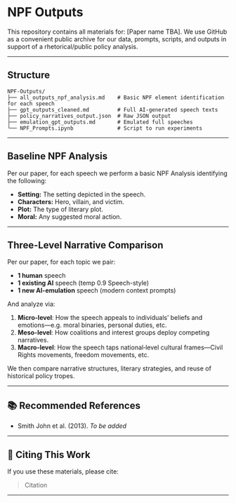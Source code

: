 # NPF Outputs

This repository contains all materials for: [Paper name TBA].
We use GitHub as a convenient public archive for our data, prompts, scripts, and outputs in support of a rhetorical/public policy analysis.

---

## Structure

```
NPF-Outputs/
├── all_outputs_npf_analysis.md    # Basic NPF element identification for each speech
├── gpt_outputs_cleaned.md         # Full AI-generated speech texts
├── policy_narratives_output.json  # Raw JSON output
├── emulation_gpt_outputs.md       # Emulated full speeches
└── NPF_Prompts.ipynb              # Script to run experiments
```

---

## Baseline NPF Analysis

Per our paper, for each speech we perform a basic NPF Analysis identifying the following:

- **Setting:** The setting depicted in the speech.  
- **Characters:** Hero, villain, and victim.  
- **Plot:** The type of literary plot.
- **Moral:** Any suggested moral action.
---

## Three-Level Narrative Comparison

Per our paper, for each topic we pair:

- **1 human** speech  
- **1 existing AI** speech (temp 0.9 Speech-style)  
- **1 new AI-emulation** speech (modern context prompts)

And analyze via:

1. **Micro-level**: How the speech appeals to individuals’ beliefs and emotions—e.g. moral binaries, personal duties, etc.
2. **Meso-level**: How coalitions and interest groups deploy competing narratives.
3. **Macro-level**: How the speech taps national‐level cultural frames—Civil Rights movements, freedom movements, etc.

We then compare narrative structures, literary strategies, and reuse of historical policy tropes.

---

## 📚 Recommended References

- Smith John et al. (2013). *To be added*  

---

## 🤝 Citing This Work

If you use these materials, please cite:

> Citation

---
